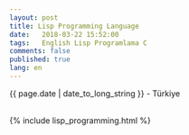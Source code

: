 ```yaml
---
layout: post
title: Lisp Programming Language
date:   2018-03-22 15:52:00
tags:   English Lisp Programlama C
comments: false
published: true
lang: en
---
```



<p class="meta">{{ page.date | date_to_long_string }} - Türkiye</p>
<br>
<script src="//cdnjs.cloudflare.com/ajax/libs/jquery/1.8.3/jquery.min.js"></script>
{% include lisp_programming.html %}
<div class="teaser clearfix"></div>
<script charset="utf-8">var $rows = $('#tg-nBN6M tr');
$('#search').keyup(function() {
    var val = $.trim($(this).val()).replace(/ +/g, ' ').toLowerCase();
    
    $rows.show().filter(function() {
        var text = $(this).text().replace(/\s+/g, ' ').toLowerCase();
        return !~text.indexOf(val);
    }).hide();
});</script>
